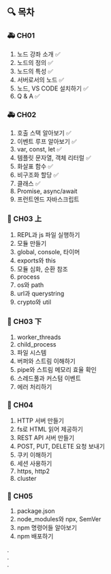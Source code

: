 ## 🔍 목차
### 🚑 CH01
1. 노드 강좌 소개 ✅
2. 노드의 정의 ✅
3. 노드의 특성 ✅
4. 서버로서의 노드 ✅
5. 노드, VS CODE 설치하기 ✅
6. Q & A ✅

### 🚑 CH02
1. 호출 스택 알아보기 ✅
2. 이벤트 루프 알아보기 ✅
3. var, const, let ✅
4. 템플릿 문자열, 객체 리터럴 ✅
5. 화살표 함수 ✅
6. 비구조화 할당 ✅
7. 클래스 ✅
8. Promise, async/await
9. 프런트엔드 자바스크립트

### 🚧 CH03 上
1. REPL과 js 파일 실행하기
2. 모듈 만들기
3. global, console, 타이머
4. exports와 this
5. 모듈 심화, 순환 참조
6. process
7. os와 path
8. url과 querystring
9. crypto와 util

### 🚧 CH03 下
1. worker_threads
2. child_process
3. 파일 시스템
4. 버퍼와 스트림 이해하기
5. pipe와 스트림 메모리 효율 확인
6. 스레드풀과 커스텀 이벤트
7. 에러 처리하기

### 🚧 CH04
1. HTTP 서버 만들기
2. fs로 HTML 읽어 제공하기
3. REST API 서버 만들기
4. POST, PUT, DELETE 요청 보내기
5. 쿠키 이해하기
6. 세션 사용하기
7. https, http2
8. cluster

### 🚧 CH05
1. package.json
2. node_modules와 npx, SemVer
3. npm 명령어들 알아보기
4. npm 배포하기

.\
.\
.